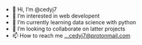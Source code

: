 - 👋 Hi, I’m @cedyj7
- 👀 I’m interested in web developent 
- 🌱 I’m currently learning data science with python
- 💞️ I’m looking to collaborate on latter projects
- 📫 How to reach me ...cedyj7@protonmail.com

<!---
cedyj7/cedyj7 is a ✨ special ✨ repository because its `README.md` (this file) appears on your GitHub profile.
You can click the Preview link to take a look at your changes.
--->
